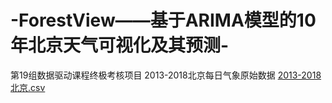 # -ForestView——基于ARIMA模型的10年北京天气可视化及其预测-
第19组数据驱动课程终极考核项目
2013-2018北京每日气象原始数据
[2013-2018北京.csv](https://github.com/user-attachments/files/19788128/2013-2018.csv)

